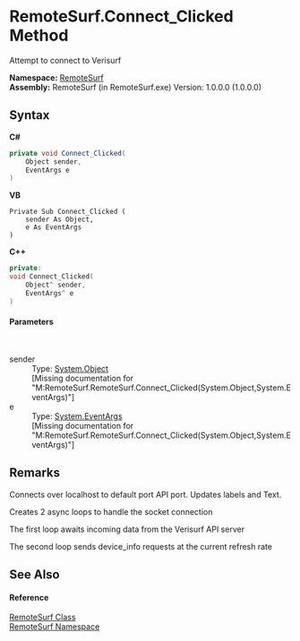 # RemoteSurf.Connect_Clicked Method 
 

Attempt to connect to Verisurf

**Namespace:**&nbsp;<a href="7b4d5b30-fbcc-2819-791d-1218b8fe6268">RemoteSurf</a><br />**Assembly:**&nbsp;RemoteSurf (in RemoteSurf.exe) Version: 1.0.0.0 (1.0.0.0)

## Syntax

**C#**<br />
``` C#
private void Connect_Clicked(
	Object sender,
	EventArgs e
)
```

**VB**<br />
``` VB
Private Sub Connect_Clicked ( 
	sender As Object,
	e As EventArgs
)
```

**C++**<br />
``` C++
private:
void Connect_Clicked(
	Object^ sender, 
	EventArgs^ e
)
```


#### Parameters
&nbsp;<dl><dt>sender</dt><dd>Type: <a href="http://msdn2.microsoft.com/en-us/library/e5kfa45b" target="_blank">System.Object</a><br />\[Missing <param name="sender"/> documentation for "M:RemoteSurf.RemoteSurf.Connect_Clicked(System.Object,System.EventArgs)"\]</dd><dt>e</dt><dd>Type: <a href="http://msdn2.microsoft.com/en-us/library/118wxtk3" target="_blank">System.EventArgs</a><br />\[Missing <param name="e"/> documentation for "M:RemoteSurf.RemoteSurf.Connect_Clicked(System.Object,System.EventArgs)"\]</dd></dl>

## Remarks

Connects over localhost to default port API port. Updates labels and Text.

Creates 2 async loops to handle the socket connection

The first loop awaits incoming data from the Verisurf API server

The second loop sends device_info requests at the current refresh rate


## See Also


#### Reference
<a href="f58b0662-84a3-ebf2-e439-8ba7664d2ebd">RemoteSurf Class</a><br /><a href="7b4d5b30-fbcc-2819-791d-1218b8fe6268">RemoteSurf Namespace</a><br />